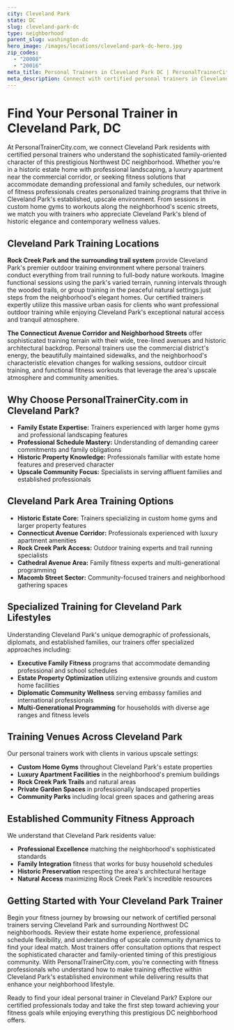 ```yaml
---
city: Cleveland Park
state: DC
slug: cleveland-park-dc
type: neighborhood
parent_slug: washington-dc
hero_image: /images/locations/cleveland-park-dc-hero.jpg
zip_codes:
  - "20008"
  - "20016"
meta_title: Personal Trainers in Cleveland Park DC | PersonalTrainerCity.com
meta_description: Connect with certified personal trainers in Cleveland Park. Find fitness coaches for historic estate homes, family-focused training, and Rock Creek Park access in this prestigious DC neighborhood.
---
```


# Find Your Personal Trainer in Cleveland Park, DC

At PersonalTrainerCity.com, we connect Cleveland Park residents with certified personal trainers who understand the sophisticated family-oriented character of this prestigious Northwest DC neighborhood. Whether you're in a historic estate home with professional landscaping, a luxury apartment near the commercial corridor, or seeking fitness solutions that accommodate demanding professional and family schedules, our network of fitness professionals creates personalized training programs that thrive in Cleveland Park's established, upscale environment. From sessions in custom home gyms to workouts along the neighborhood's scenic streets, we match you with trainers who appreciate Cleveland Park's blend of historic elegance and contemporary wellness values.

## Cleveland Park Training Locations

**Rock Creek Park and the surrounding trail system** provide Cleveland Park's premier outdoor training environment where personal trainers conduct everything from trail running to full-body nature workouts. Imagine functional sessions using the park's varied terrain, running intervals through the wooded trails, or group training in the peaceful natural settings just steps from the neighborhood's elegant homes. Our certified trainers expertly utilize this massive urban oasis for clients who want professional outdoor training while enjoying Cleveland Park's exceptional natural access and tranquil atmosphere.

**The Connecticut Avenue Corridor and Neighborhood Streets** offer sophisticated training terrain with their wide, tree-lined avenues and historic architectural backdrop. Personal trainers use the commercial district's energy, the beautifully maintained sidewalks, and the neighborhood's characteristic elevation changes for walking sessions, outdoor circuit training, and functional fitness workouts that leverage the area's upscale atmosphere and community amenities.

## Why Choose PersonalTrainerCity.com in Cleveland Park?

*   **Family Estate Expertise:** Trainers experienced with larger home gyms and professional landscaping features
*   **Professional Schedule Mastery:** Understanding of demanding career commitments and family obligations
*   **Historic Property Knowledge:** Professionals familiar with estate home features and preserved character
*   **Upscale Community Focus:** Specialists in serving affluent families and established professionals

## Cleveland Park Area Training Options

- **Historic Estate Core:** Trainers specializing in custom home gyms and larger property features
- **Connecticut Avenue Corridor:** Professionals experienced with luxury apartment amenities
- **Rock Creek Park Access:** Outdoor training experts and trail running specialists
- **Cathedral Avenue Area:** Family fitness experts and multi-generational programming
- **Macomb Street Sector:** Community-focused trainers and neighborhood gathering spaces

## Specialized Training for Cleveland Park Lifestyles

Understanding Cleveland Park's unique demographic of professionals, diplomats, and established families, our trainers offer specialized approaches including:

*   **Executive Family Fitness** programs that accommodate demanding professional and school schedules
*   **Estate Property Optimization** utilizing extensive grounds and custom home facilities
*   **Diplomatic Community Wellness** serving embassy families and international professionals
*   **Multi-Generational Programming** for households with diverse age ranges and fitness levels

## Training Venues Across Cleveland Park

Our personal trainers work with clients in various upscale settings:
- **Custom Home Gyms** throughout Cleveland Park's estate properties
- **Luxury Apartment Facilities** in the neighborhood's premium buildings
- **Rock Creek Park Trails** and natural areas
- **Private Garden Spaces** in professionally landscaped properties
- **Community Parks** including local green spaces and gathering areas

## Established Community Fitness Approach

We understand that Cleveland Park residents value:
- **Professional Excellence** matching the neighborhood's sophisticated standards
- **Family Integration** fitness that works for busy household schedules
- **Historic Preservation** respecting the area's architectural heritage
- **Natural Access** maximizing Rock Creek Park's incredible resources

## Getting Started with Your Cleveland Park Trainer

Begin your fitness journey by browsing our network of certified personal trainers serving Cleveland Park and surrounding Northwest DC neighborhoods. Review their estate home experience, professional schedule flexibility, and understanding of upscale community dynamics to find your ideal match. Most trainers offer consultation options that respect the sophisticated character and family-oriented timing of this prestigious community. With PersonalTrainerCity.com, you're connecting with fitness professionals who understand how to make training effective within Cleveland Park's established environment while delivering results that enhance your neighborhood lifestyle.

Ready to find your ideal personal trainer in Cleveland Park? Explore our certified professionals today and take the first step toward achieving your fitness goals while enjoying everything this prestigious DC neighborhood offers.